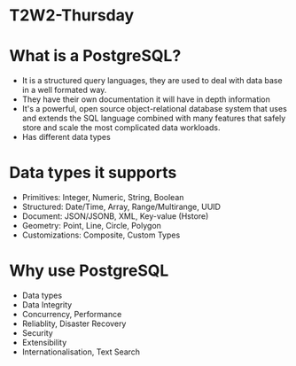 # T2W2-Thursday

# What is a PostgreSQL?

- It is a structured query languages, they are used to deal with data base in a well formated way.
- They have their own documentation it will have in depth information
- It's a powerful, open source object-relational database system that uses and extends the SQL language combined with many features that safely store and scale the most complicated data workloads.
- Has different data types

# Data types it supports

- Primitives: Integer, Numeric, String, Boolean
- Structured: Date/Time, Array, Range/Multirange, UUID
- Document: JSON/JSONB, XML, Key-value (Hstore)
- Geometry: Point, Line, Circle, Polygon
- Customizations: Composite, Custom Types
  
# Why use PostgreSQL

- Data types
- Data Integrity
- Concurrency, Performance
- Reliablity, Disaster Recovery 
- Security 
- Extensibility 
- Internationalisation, Text Search